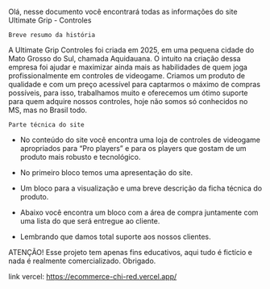 Olá, nesse documento você encontrará todas as informações do site Ultimate Grip - Controles

	Breve resumo da história

A Ultimate Grip Controles foi criada em 2025, em uma pequena cidade do Mato Grosso do Sul, chamada Aquidauana. O intuito na criação dessa empresa foi ajudar e maximizar ainda mais as habilidades de quem joga profissionalmente em controles de videogame.
Criamos um produto de qualidade e com um preço acessível para captarmos o máximo de compras possíveis, para isso, trabalhamos muito e oferecemos um ótimo suporte para quem adquire nossos controles, hoje não somos só conhecidos no MS, mas no Brasil todo.

	Parte técnica do site

- No conteúdo do site você encontra uma loja de controles de videogame apropriados para “Pro players” e para os players que gostam de um produto mais robusto e tecnológico.

- No primeiro bloco temos uma apresentação do site.

- Um bloco para a visualização e uma breve descrição da ficha técnica do produto.

- Abaixo você encontra um bloco com a área de compra juntamente com uma lista do que será entregue ao cliente.

- Lembrando que damos total suporte aos nossos clientes.
  

ATENÇÃO! Esse projeto tem apenas fins educativos, aqui tudo é fictício e nada é realmente comercializado. Obrigado.

link vercel: 
https://ecommerce-chi-red.vercel.app/

